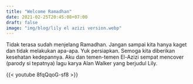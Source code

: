 ```yaml
---
title: "Welcome Ramadhan"
date: 2021-02-25T20:45:08+07:00
draft: false
image: "img/blog/lily el azizi version.webp"
---
```


Tidak terasa sudah menjelang Ramadhan. Jangan sampai kita hanya kaget dan tidak melakukan apa-apa. Yuk persiapkan. Semoga kita diberikan kesehatan kedepannya. <!--more--> Aku dan temen-temen El-Azizi sempat mencover (parody si tepatnya) lagu karya Alan Walker yang berjudul Lily.

{{< youtube 8fqQqoG-sf8 >}}
